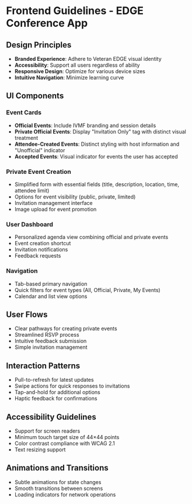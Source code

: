 # Frontend Guidelines - EDGE Conference App

## Design Principles
- **Branded Experience**: Adhere to Veteran EDGE visual identity
- **Accessibility**: Support all users regardless of ability
- **Responsive Design**: Optimize for various device sizes
- **Intuitive Navigation**: Minimize learning curve

## UI Components

### Event Cards
- **Official Events**: Include IVMF branding and session details
- **Private Official Events**: Display "Invitation Only" tag with distinct visual treatment
- **Attendee-Created Events**: Distinct styling with host information and "Unofficial" indicator
- **Accepted Events**: Visual indicator for events the user has accepted

### Private Event Creation
- Simplified form with essential fields (title, description, location, time, attendee limit)
- Options for event visibility (public, private, limited)
- Invitation management interface
- Image upload for event promotion

### User Dashboard
- Personalized agenda view combining official and private events
- Event creation shortcut
- Invitation notifications
- Feedback requests

### Navigation
- Tab-based primary navigation
- Quick filters for event types (All, Official, Private, My Events)
- Calendar and list view options

## User Flows
- Clear pathways for creating private events
- Streamlined RSVP process
- Intuitive feedback submission
- Simple invitation management

## Interaction Patterns
- Pull-to-refresh for latest updates
- Swipe actions for quick responses to invitations
- Tap-and-hold for additional options
- Haptic feedback for confirmations

## Accessibility Guidelines
- Support for screen readers
- Minimum touch target size of 44×44 points
- Color contrast compliance with WCAG 2.1
- Text resizing support

## Animations and Transitions
- Subtle animations for state changes
- Smooth transitions between screens
- Loading indicators for network operations
